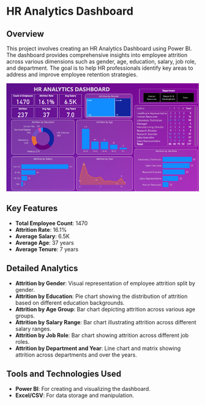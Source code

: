 # HR Analytics Dashboard

## Overview

This project involves creating an HR Analytics Dashboard using Power BI. The dashboard provides comprehensive insights into employee attrition across various dimensions such as gender, age, education, salary, job role, and department. The goal is to help HR professionals identify key areas to address and improve employee retention strategies.

![HR Dashboard](HR_Dashborad.png)

## Key Features

- **Total Employee Count**: 1470
- **Attrition Rate**: 16.1%
- **Average Salary**: 6.5K
- **Average Age**: 37 years
- **Average Tenure**: 7 years

## Detailed Analytics

- **Attrition by Gender**: Visual representation of employee attrition split by gender.
- **Attrition by Education**: Pie chart showing the distribution of attrition based on different education backgrounds.
- **Attrition by Age Group**: Bar chart depicting attrition across various age groups.
- **Attrition by Salary Range**: Bar chart illustrating attrition across different salary ranges.
- **Attrition by Job Role**: Bar chart showing attrition across different job roles.
- **Attrition by Department and Year**: Line chart and matrix showing attrition across departments and over the years.



## Tools and Technologies Used

- **Power BI**: For creating and visualizing the dashboard.
- **Excel/CSV**: For data storage and manipulation.


